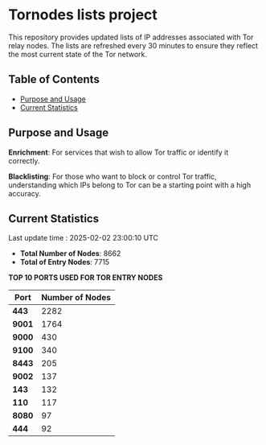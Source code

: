 # Tornodes lists project

This repository provides updated lists of IP addresses associated with Tor relay nodes. The lists are refreshed every 30 minutes to ensure they reflect the most current state of the Tor network.

## Table of Contents

- [Purpose and Usage](#purpose-and-usage)
- [Current Statistics](#current-statistics)


## Purpose and Usage

**Enrichment**: For services that wish to allow Tor traffic or identify it correctly.

**Blacklisting**: For those who want to block or control Tor traffic, understanding which IPs belong to Tor can be a starting point with a high accuracy.

## Current Statistics

Last update time : 2025-02-02 23:00:10 UTC

- **Total Number of Nodes**: 8662
- **Total of Entry Nodes**: 7715

**TOP 10 PORTS USED FOR TOR ENTRY NODES**

| **Port** | **Number of Nodes** |
|------|-----------------|
| **443**   | 2282  |
| **9001**   | 1764  |
| **9000**   | 430  |
| **9100**   | 340  |
| **8443**   | 205  |
| **9002**   | 137  |
| **143**   | 132  |
| **110**   | 117  |
| **8080**   | 97  |
| **444**   | 92  |


